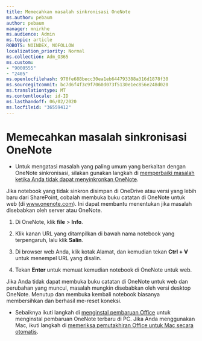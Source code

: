 ```yaml
---
title: Memecahkan masalah sinkronisasi OneNote
ms.author: pebaum
author: pebaum
manager: mnirkhe
ms.audience: Admin
ms.topic: article
ROBOTS: NOINDEX, NOFOLLOW
localization_priority: Normal
ms.collection: Adm_O365
ms.custom:
- "9000555"
- "2405"
ms.openlocfilehash: 970fe688becc30ea1eb644793388a316d1878f30
ms.sourcegitcommit: bc7d6f4f3c9f7060d073f5130e1ec856e248d020
ms.translationtype: MT
ms.contentlocale: id-ID
ms.lasthandoff: 06/02/2020
ms.locfileid: "36559412"
---
```

# <a name="troubleshoot-onenote-sync-issues"></a>Memecahkan masalah sinkronisasi OneNote

* Untuk mengatasi masalah yang paling umum yang berkaitan dengan OneNote sinkronisasi, silakan gunakan langkah di [memperbaiki masalah ketika Anda tidak dapat menyinkronkan OneNote](https://support.office.com/article/Fix-issues-when-you-can-t-sync-OneNote-299495ef-66d1-448f-90c1-b785a6968d45).

Jika notebook yang tidak sinkron disimpan di OneDrive atau versi yang lebih baru dari SharePoint, cobalah membuka buku catatan di OneNote untuk web (di www.onenote.com). Ini dapat membantu menentukan jika masalah disebabkan oleh server atau OneNote.

1. Di OneNote, klik **file**  >  **Info**.

2. Klik kanan URL yang ditampilkan di bawah nama notebook yang terpengaruh, lalu klik **Salin**.

3. Di browser web Anda, klik kotak Alamat, dan kemudian tekan **Ctrl + V** untuk menempel URL yang disalin.

4. Tekan **Enter** untuk memuat kemudian notebook di OneNote untuk web.

Jika Anda tidak dapat membuka buku catatan di OneNote untuk web dan perubahan yang muncul, masalah mungkin disebabkan oleh versi desktop OneNote. Menutup dan membuka kembali notebook biasanya membersihkan dan berhasil me-reset koneksi.

* Sebaiknya ikuti langkah di [menginstal pembaruan Office](https://support.office.com/article/Install-Office-updates-2ab296f3-7f03-43a2-8e50-46de917611c5) untuk menginstal pembaruan OneNote terbaru di PC. Jika Anda menggunakan Mac, ikuti langkah di [memeriksa pemutakhiran Office untuk Mac secara otomatis](https://support.office.com/article/update-office-for-mac-automatically-bfd1e497-c24d-4754-92ab-910a4074d7c1).